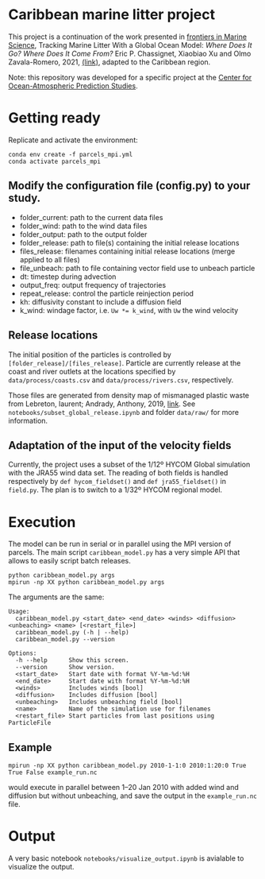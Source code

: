# Caribbean marine litter project

This project is a continuation of the work presented in [frontiers in Marine Science](https://www.frontiersin.org/journals/marine-science#), Tracking Marine Litter With a Global
Ocean Model: *Where Does It Go?
Where Does It Come From?* Eric P. Chassignet, Xiaobiao Xu and Olmo Zavala-Romero, 2021, [(link)](https://doi.org/10.3389/fmars.2021.667591), adapted to the Caribbean region.

Note: this repository was developed for a specific project at the [Center for Ocean-Atmospheric Prediction Studies](https://www.coaps.fsu.edu/).

# Getting ready

Replicate and activate the environment:

```
conda env create -f parcels_mpi.yml
conda activate parcels_mpi
```

## Modify the configuration file (config.py) to your study.
- folder_current: path to the current data files
- folder_wind: path to the wind data files
- folder_output: path to the output folder
- folder_release: path to file(s) containing the initial release locations
- files_release: filenames containing initial release locations (merge applied to all files)
- file_unbeach: path to file containing vector field use to unbeach particle
- dt: timestep during advection
- output_freq: output frequency of trajectories
- repeat_release: control the particle reinjection period
- kh: diffusivity constant to include a diffusion field
- k_wind: windage factor, i.e. `Uw *= k_wind`, with `Uw` the wind velocity

## Release locations

The initial position of the particles is controlled by `[folder_release]/[files_release]`. Particle are currently release at the coast and river outlets at the locations specified by `data/process/coasts.csv` and `data/process/rivers.csv`, respectively.

Those files are generated from density map of mismanaged plastic waste from Lebreton, laurent; Andrady, Anthony, 2019, [link](https://doi.org/10.6084/m9.figshare.5900335.v3). See `notebooks/subset_global_release.ipynb` and folder `data/raw/` for more information.

## Adaptation of the input of the velocity fields

Currently, the project uses a subset of the 1/12º HYCOM Global simulation with the JRA55 wind data set. The reading of both fields is handled respectively by `def hycom_fieldset()` and `def jra55_fieldset()` in `field.py`.  The plan is to switch to a 1/32º HYCOM regional model.

# Execution
The model can be run in serial or in parallel using the MPI version of parcels. The main script `caribbean_model.py` has a very simple API that allows to easily script batch releases.

```
python caribbean_model.py args
mpirun -np XX python caribbean_model.py args
```

The arguments are the same:
```
Usage:
  caribbean_model.py <start_date> <end_date> <winds> <diffusion> <unbeaching> <name> [<restart_file>]
  caribbean_model.py (-h | --help)
  caribbean_model.py --version

Options:
  -h --help      Show this screen.
  --version      Show version.
  <start_date>   Start date with format %Y-%m-%d:%H
  <end_date>     Start date with format %Y-%m-%d:%H
  <winds>        Includes winds [bool]
  <diffusion>    Includes diffusion [bool]
  <unbeaching>   Includes unbeaching field [bool]
  <name>         Name of the simulation use for filenames
  <restart_file> Start particles from last positions using ParticleFile
```

## Example
```
mpirun -np XX python caribbean_model.py 2010-1-1:0 2010:1:20:0 True True False example_run.nc
```
would execute in parallel between 1–20 Jan 2010 with added wind and diffusion but without unbeaching, and save the output in the `example_run.nc` file.

# Output

A very basic notebook `notebooks/visualize_output.ipynb` is avialable to visualize the output.
